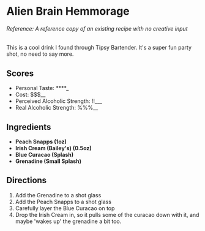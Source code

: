 # Alien Brain Hemmorage

###### Reference: A reference copy of an existing recipe with no creative input
    
This is a cool drink I found through Tipsy Bartender.
It's a super fun party shot, no need to say more.

## Scores
- Personal Taste: ****_
- Cost: $$$__
- Perceived Alcoholic Strength: !!___
- Real Alcoholic Strength: %%%__

## Ingredients
- **Peach Snapps (1oz)**  
- **Irish Cream (Bailey's) (0.5oz)**  
- **Blue Curacao (Splash)**  
- **Grenadine (Small Splash)**  

## Directions
1. Add the Grenadine to a shot glass
2. Add the Peach Snapps to a shot glass
3. Carefully layer the Blue Curacao on top
4. Drop the Irish Cream in, so it pulls some of the curacao down with it, and
maybe 'wakes up' the grenadine a bit too.


